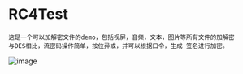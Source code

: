 # RC4Test
```
这是一个可以加解密文件的demo，包括视屏，音频，文本，图片等所有文件的加解密
与DES相比，流密码操作简单，按位异或，并可以根据口令，生成 签名进行加密。
```
![image](https://github.com/SmartXiaoMing001/RC4Test/raw/master/pictures/pic.png)
